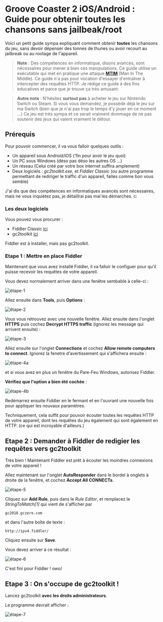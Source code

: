 # Groove Coaster 2 iOS/Android : Guide pour obtenir toutes les chansons sans jailbeak/root

Voici un petit guide sympa expliquant comment obtenir **toutes** les chansons du jeu,
sans devoir dépenser des tonnes de thunes ou avoir recourt au jailbreak ou au rootage de l'appareil.

 > **Note** : Des compétences en informatique, disons avancés, sont nécessaires pour mener à bien ces manipulations.
 > Ce guide utilise un exécutable qui met en pratique une attaque [**MTIM**](https://fr.wikipedia.org/wiki/Attaque_de_l%27homme_du_milieu) (Man In The Middle).
 > Ce guide n'a pas pour vocation d'essayer d'entraîner à intercepter des requêtes HTTP. Je rédige ce guide
 > à des fins éducatives et parce que je trouve ça très amusant.
 
 > **Autre note** : N'hésitez **surtout pas** à acheter le jeu sur Nintendo Switch ou Steam. Si vous vous demandez,
 > je possède déjà le jeu sur ma Switch (bien que je n'ai pas trop le temps d'y jouer en ce moment ...)
 > Ce jeu est très sympa et ce serait vraiment dommage de ne pas soutenir des jeux qui valent vraiment le détour.
 
## Prérequis

Pour pouvoir commencer, il va vous falloir quelques outils :

 * Un appareil sous Android/iOS ('fin pour avoir le jeu quoi)
 * Un PC sous Windows (déso pas déso les autres OS ...) 
 * Un réseau (Celui créé par votre box internet suffira amplement)
 * Deux logiciels : *gc2toolkit.exe*, et *Fiddler Classic* (ou autre programme permettant de rediriger le traffic d'un appareil, faites comme bon vous semble)
 
 J'ai dis que des compétences en informatiques avancés sont nécessaires, mais ne vous inquiètez pas, je détaillrai pas mal les démarches. c:
 
### Les deux logiciels
Vous pouvez vous procurer :
 * Fiddler Classic [ici](https://www.telerik.com/download/fiddler)
 * gc2toolkit [ici](https://mega.nz/file/4PoQHSDS#6RrDxSdPxW6tj5Fpyijb3Na5KsUElFsFW5sUN0bltKk)
 
Fiddler est à installer, mais pas gc2toolkit.

### Etape 1 : Mettre en place Fiddler
Maintenant que vous avez installé Fiddler, il va falloir le configuer pour qu'il puisse recevoir les requêtes de votre appareil.

Vous devez normalement arriver dans une fenêtre sembable à celle-ci :

![étape-1](./images/step1.PNG)

Allez ensuite dans **Tools**, puis **Options** :

![étape-2](./images/step2.PNG)

Vous vous retrouvez avec une nouvelle fenêtre. Allez ensuite dans l'onglet **HTTPS** puis cochez **Decrypt HTTPS traffic** (ignorez les message qui arrivent ensuite) :

![étape-3](./images/step3.PNG) 

Allez ensuite sur l'onglet **Connections** et cochez **Allow remote computers to connect**. 
Ignorez la fenetre d'avertissement qui s'affichera ensuite :

![étape-4a](./images/step4a.PNG)

et si vous avez en plus un fenêtre du Pare-Feu Windows, autorisez Fiddler.

**Vérifiez que l'option a bien été cochée** :

![étape-4b](./images/step4b.PNG)

Redémarrez ensuite Fiddler en le fermant et en l'ouvrant une nouvelle fois pour appliquer les nouvaux paramètres.

Techniquement, cela suffit pour pouvoir écouter toutes les requêtes HTTP de votre appareil, dont les requêtes du jeu également qui sont également en HTTP.
(ce qui est incroyable d'ailleurs.)

## Etape 2 : Demander à Fiddler de redigier les requêtes vers gc2toolkit

Très bien ! Maintenant Fiddler est prêt à écouter les moindres connexions de votre appareil !

Allez maintenant sur l'onglet **AutoResponder** dans le bordel à onglets à droite de la fenêtre, et cochez
**Accept All CONNECTs**.

![étape-5](./images/step5.PNG)

Cliquez sur **Add Rule**, puis dans le *Rule Editor*, et remplacez le *StringToMatch[1]* qui vient de s'afficher par 

```
gc2018.gczero.com
```

et dans l'autre boîte de texte :

```
http://ipv4.fiddler/
```

Cliquez ensuite sur **Save**.

Vous devez arriver à ce résultat :

![étape-6](./images/step6.PNG)

C'est fini pour Fiddler ! owo/

## Etape 3 : On s'occupe de gc2toolkit !

Lancez gc2toolkit **avec les droits administrateurs**.

Le programme devrait afficher :

![étape-7](./images/step7.PNG)





